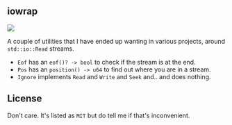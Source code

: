 ## iowrap

[![](https://img.shields.io/crates/v/iowrap.svg)](https://crates.io/crates/iowrap)

A couple of utilities that I have ended up wanting in various projects,
around `std::io::Read` streams.

 * `Eof` has an `eof()? -> bool` to check if the stream is at the end.
 * `Pos` has an `position() -> u64` to find out where you are in a stream.
 * `Ignore` implements `Read` and `Write` and `Seek` and.. and does nothing.

## License

Don't care. It's listed as `MIT` but do tell me if that's inconvenient.
